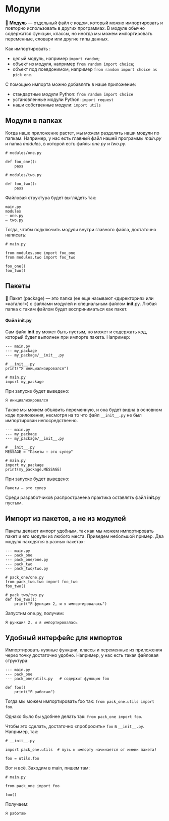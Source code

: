 # Модули

📝 **Модуль** — отдельный файл с кодом, который можно импортировать и повторно использовать в других программах. В модуле обычно содержатся функции, классы, но иногда мы можем импортировать переменные, словари или другие типы данных.

Как импортировать :
+ целый модуль, например ``import random``;
+ объект из модуля, например ``from random import choice``;
+ объект под псевдонимом, например ``from random import choice as pick_one``.

С помощью импорта можно добавлять в наше приложение:

+ стандартные модули Python:
``from random import choice``
+ установленные модули Python:
``import request``
+ наши собственные модули:
``import utils``

## Модули в папках

Когда наше приложение растет, мы можем разделять наши модули по папкам. Например, у нас есть главный файл нашей программы *main.py* и папка *modules*, в которой есть файлы *one.py* и *two.py*.

```
# modules/one.py

def foo_one():
    pass
```
 
```
# modules/two.py

def foo_two():
    pass
```

Файловая структура будет выглядеть так:

```
main.py
modules
— one.py
— two.py
```

Тогда, чтобы подключить модули внутри главного файла, достаточно написать:

```
# main.py

from modules.one import foo_one
from modules.two import foo_two

foo_one()
foo_two()
```
## Пакеты

📝 Пакет (package) — это папка (ее еще называют «директория» или «каталог») с файлами модулей и специальным файлом 
__init__.py. Любая папка с таким файлом будет восприниматься как пакет.

#### Файл __init__.py

Сам файл __init__.py может быть пустым, но может и содержать код, который будет выполнен при импорте пакета. Например:

```
--- main.py
--- my_package
--- my_package/__init__.py

# __init__.py
print("Я инициализировался")

# main.py
import my_package
```

При запуске будет выведено:

```
Я инициализировался
```

Также мы можем объявить переменную, и она будет видна в основном коде приложения, несмотря на то что файл ``__init__.py`` не был импортирован непосредственно.

```
--- main.py
--- my_package
--- my_package/__init__.py

# __init__.py
MESSAGE = "Пакеты — это супер"

# main.py
import my_package
print(my_package.MESSAGE)
```

При запуске будет выведено:

```
Пакеты — это супер
```

Cреди разработчиков распространена практика оставлять файл __init__.py пустым.

## Импорт из пакетов, а не из модулей

Пакеты делают импорт удобным, так как мы можем импортировать пакет и его модули из любого места. Приведем небольшой пример. Два модуля находятся в разных пакетах:

```
--- main.py
--- pack_one
--- pack_one/one.py
--- pack_two
--- pack_two/two.py

# pack_one/one.py
from pack_two.two import foo_two
foo_two()

# pack_two/two.py
def foo_two():
    print("Я функция 2, и я импортировалась")
```
Запустим one.py, получим:

```
Я функция 2, и я импортировалась
```

## Удобный интерфейс для импортов

Импортировать нужные функции, классы и переменные из приложения через точку достаточно удобно. Например, у нас есть такая файловая структура:

```
--- main.py
--- pack_one
--- pack_one/utils.py   # содержит функцию foo

def foo()
	print("Я работаю")
```

Тогда мы можем импортировать foo так: ```from pack_one.utils import foo```.

Однако было бы удобнее делать так: ```from pack_one import foo```.

Чтобы это сделать, достаточно «пробросить» ``foo`` в ``__init__.py``. Например, так:

```
# __init__.py

import pack_one.utils  # путь к импорту начинается от имени пакета!

foo = utils.foo
```

Вот и всё. Заходим в main, пишем там:

```
# main.py

from pack_one import foo

foo()
```

Получаем:
```
Я работаю
```

